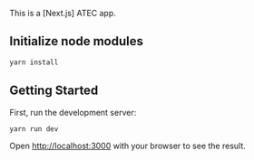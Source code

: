 This is a [Next.js] ATEC app.

## Initialize node modules

```bash
yarn install
```

## Getting Started

First, run the development server:

```bash
yarn run dev
```

Open [http://localhost:3000](http://localhost:3000) with your browser to see the result.
